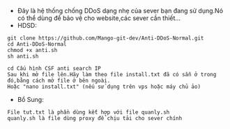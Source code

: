 - Đây là hệ thống chống DDoS dạng nhẹ của sever bạn đang sử dụng.Nó có thể dùng để bảo vệ cho website,các sever cần thiết...
- HDSD:
```
git clone https://github.com/Mango-git-dev/Anti-DDoS-Normal.git
cd Anti-DDoS-Normal
chmod +x anti.sh
sh anti.sh

cd Cấu hình CSF anti search IP
Sau khi mở file lên.Hãy làm theo file install.txt đã có sẵn ở trong đó,bằng cách mở file ở bên ngoài.
Hoặc "nano install.txt" (nếu sử dụng trên vps hoặc máy chủ ảo)

```

- Bổ Sung:
```
File tut.txt là phần dùng kết hợp với file quanly.sh
quanly.sh là file dùng proxy để chịu tải cho sever chính
```
